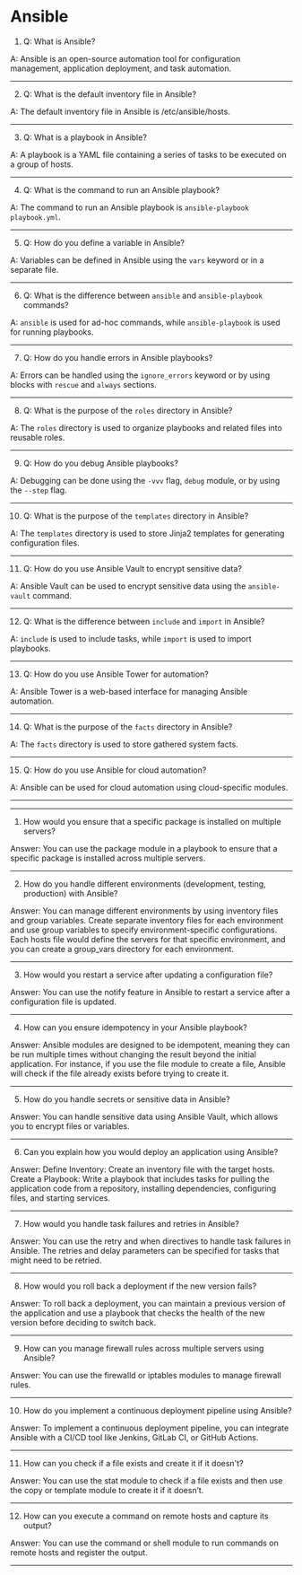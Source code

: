 # Ansible

1. Q: What is Ansible?

A: Ansible is an open-source automation tool for configuration management, application deployment, and task automation.

---

2. Q: What is the default inventory file in Ansible?

A: The default inventory file in Ansible is /etc/ansible/hosts.

---

3. Q: What is a playbook in Ansible?

A: A playbook is a YAML file containing a series of tasks to be executed on a group of hosts.

---

4. Q: What is the command to run an Ansible playbook?

A: The command to run an Ansible playbook is `ansible-playbook playbook.yml`.

---

5. Q: How do you define a variable in Ansible?

A: Variables can be defined in Ansible using the `vars` keyword or in a separate file.

---

6. Q: What is the difference between `ansible` and `ansible-playbook` commands?

A: `ansible` is used for ad-hoc commands, while `ansible-playbook` is used for running playbooks.

---

7. Q: How do you handle errors in Ansible playbooks?

A: Errors can be handled using the `ignore_errors` keyword or by using blocks with `rescue` and `always` sections.

---

8. Q: What is the purpose of the `roles` directory in Ansible?

A: The `roles` directory is used to organize playbooks and related files into reusable roles.

---

9. Q: How do you debug Ansible playbooks?

A: Debugging can be done using the `-vvv` flag, `debug` module, or by using the `--step` flag.

---

10. Q: What is the purpose of the `templates` directory in Ansible?

A: The `templates` directory is used to store Jinja2 templates for generating configuration files.

---

11. Q: How do you use Ansible Vault to encrypt sensitive data?

A: Ansible Vault can be used to encrypt sensitive data using the `ansible-vault` command.

---

12. Q: What is the difference between `include` and `import` in Ansible?

A: `include` is used to include tasks, while `import` is used to import playbooks.

---

13. Q: How do you use Ansible Tower for automation?

A: Ansible Tower is a web-based interface for managing Ansible automation.

---

14. Q: What is the purpose of the `facts` directory in Ansible?

A: The `facts` directory is used to store gathered system facts.

---

15. Q: How do you use Ansible for cloud automation?

A: Ansible can be used for cloud automation using cloud-specific modules.

---
---

1. How would you ensure that a specific package is installed on multiple servers?

Answer: You can use the package module in a playbook to ensure that a specific package is installed across multiple servers. 

---
2. How do you handle different environments (development, testing, production) with Ansible?

Answer: You can manage different environments by using inventory files and group variables. Create separate inventory files for each environment and use group variables to specify environment-specific configurations. Each hosts file would define the servers for that specific environment, and you can create a group_vars directory for each environment.

---
3. How would you restart a service after updating a configuration file?

Answer: You can use the notify feature in Ansible to restart a service after a configuration file is updated.

---
4. How can you ensure idempotency in your Ansible playbook?

Answer: Ansible modules are designed to be idempotent, meaning they can be run multiple times without changing the result beyond the initial application. For instance, if you use the file module to create a file, Ansible will check if the file already exists before trying to create it.

---
5. How do you handle secrets or sensitive data in Ansible?

Answer: You can handle sensitive data using Ansible Vault, which allows you to encrypt files or variables. 

---
6. Can you explain how you would deploy an application using Ansible?

Answer: Define Inventory: Create an inventory file with the target hosts.
Create a Playbook: Write a playbook that includes tasks for pulling the application code from a repository, installing dependencies, configuring files, and starting services.

---
7. How would you handle task failures and retries in Ansible?

Answer: You can use the retry and when directives to handle task failures in Ansible. The retries and delay parameters can be specified for tasks that might need to be retried.

---
8. How would you roll back a deployment if the new version fails?

Answer: To roll back a deployment, you can maintain a previous version of the application and use a playbook that checks the health of the new version before deciding to switch back.

---
9. How can you manage firewall rules across multiple servers using Ansible?

Answer: You can use the firewalld or iptables modules to manage firewall rules. 

---
10. How do you implement a continuous deployment pipeline using Ansible?

Answer: To implement a continuous deployment pipeline, you can integrate Ansible with a CI/CD tool like Jenkins, GitLab CI, or GitHub Actions. 

---
11. How can you check if a file exists and create it if it doesn't?

Answer: You can use the stat module to check if a file exists and then use the copy or template module to create it if it doesn’t.

---
12. How can you execute a command on remote hosts and capture its output?

Answer: You can use the command or shell module to run commands on remote hosts and register the output.

---
